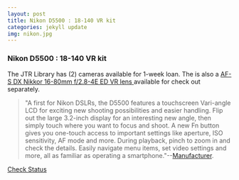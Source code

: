 ```yaml
---
layout: post
title: Nikon D5500 : 18-140 VR kit
categories: jekyll update
img: nikon.jpg
---
```

### Nikon D5500 : 18-140 VR kit 
The JTR Library has (2) cameras available for 1-week loan. 
The is also a <a href="" target="_blank" class="btn btn-success">AF-S DX Nikkor 16-80mm f/2.8-4E ED VR lens </a> available for check out separately. 

>"A first for Nikon DSLRs, the D5500 features a touchscreen Vari-angle LCD for exciting new shooting possibilities and easier handling. Flip out the large 3.2-inch display for an interesting new angle, then simply touch where you want to focus and shoot. A new Fn button gives you one-touch access to important settings like aperture, ISO sensitivity, AF mode and more. During playback, pinch to zoom in and check the details. Easily navigate menu items, set video settings and more, all as familiar as operating a smartphone."--[Manufacturer](https://www.nikonusa.com/en/nikon-products/product/dslr-cameras/d5500.html).


<a href="https://vufind.carli.illinois.edu/vf-dpu/Record/dpu_1255136" class="btn btn-primary btn-lg">Check Status</a>

